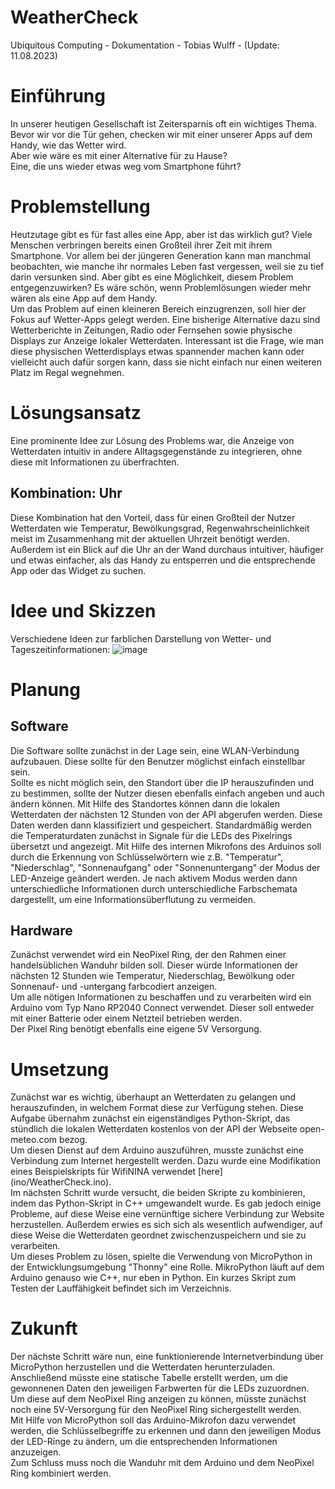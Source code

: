 # WeatherCheck
Ubiquitous Computing - Dokumentation - Tobias Wulff - (Update: 11.08.2023)


# Einführung

In unserer heutigen Gesellschaft ist Zeitersparnis oft ein wichtiges Thema. Bevor wir vor die Tür gehen, checken wir mit einer unserer Apps auf dem Handy, wie das Wetter wird. <br>Aber wie wäre es mit einer Alternative für zu Hause?
<br>Eine, die uns wieder etwas weg vom Smartphone führt?


# Problemstellung

Heutzutage gibt es für fast alles eine App, aber ist das wirklich gut? Viele Menschen verbringen bereits einen Großteil ihrer Zeit mit ihrem Smartphone. Vor allem bei der jüngeren Generation kann man manchmal beobachten, wie manche ihr normales Leben fast vergessen, weil sie zu tief darin versunken sind. Aber gibt es eine Möglichkeit, diesem Problem entgegenzuwirken? Es wäre schön, wenn Problemlösungen wieder mehr wären als eine App auf dem Handy.<br>
Um das Problem auf einen kleineren Bereich einzugrenzen, soll hier der Fokus auf Wetter-Apps gelegt werden. Eine bisherige Alternative dazu sind Wetterberichte in Zeitungen, Radio oder Fernsehen sowie physische Displays zur Anzeige lokaler Wetterdaten. Interessant ist die Frage, wie man diese physischen Wetterdisplays etwas spannender machen kann oder vielleicht auch dafür sorgen kann, dass sie nicht einfach nur einen weiteren Platz im Regal wegnehmen.


# Lösungsansatz

Eine prominente Idee zur Lösung des Problems war, die Anzeige von Wetterdaten intuitiv in andere Alltagsgegenstände zu integrieren, ohne diese mit Informationen zu überfrachten.

## Kombination: Uhr

Diese Kombination hat den Vorteil, dass für einen Großteil der Nutzer Wetterdaten wie Temperatur, Bewölkungsgrad, Regenwahrscheinlichkeit meist im Zusammenhang mit der aktuellen Uhrzeit benötigt werden.
Außerdem ist ein Blick auf die Uhr an der Wand durchaus intuitiver, häufiger und etwas einfacher, als das Handy zu entsperren und die entsprechende App oder das Widget zu suchen.


# Idee und Skizzen

Verschiedene Ideen zur farblichen Darstellung von Wetter- und Tageszeitinformationen:
![image](https://i.imgur.com/MMtGajV.jpg)


# Planung

## Software

Die Software sollte zunächst in der Lage sein, eine WLAN-Verbindung aufzubauen. Diese sollte für den Benutzer möglichst einfach einstellbar sein.<br> Sollte es nicht möglich sein, den Standort über die IP herauszufinden und zu bestimmen, sollte der Nutzer diesen ebenfalls einfach angeben und auch ändern können. Mit Hilfe des Standortes können dann die lokalen Wetterdaten der nächsten 12 Stunden von der API abgerufen werden. Diese Daten werden dann klassifiziert und gespeichert. Standardmäßig werden die Temperaturdaten zunächst in Signale für die LEDs des Pixelrings übersetzt und angezeigt. Mit Hilfe des internen Mikrofons des Arduinos soll durch die Erkennung von Schlüsselwörtern wie z.B. "Temperatur", "Niederschlag", "Sonnenaufgang" oder "Sonnenuntergang" der Modus der LED-Anzeige geändert werden. Je nach aktivem Modus werden dann unterschiedliche Informationen durch unterschiedliche Farbschemata dargestellt, um eine Informationsüberflutung zu vermeiden.

## Hardware

Zunächst verwendet wird ein NeoPixel Ring, der den Rahmen einer handelsüblichen Wanduhr bilden soll. Dieser würde Informationen der nächsten 12 Stunden wie Temperatur, Niederschlag, Bewölkung oder Sonnenauf- und -untergang farbcodiert anzeigen.<br>
Um alle nötigen Informationen zu beschaffen und zu verarbeiten wird ein Arduino vom Typ Nano RP2040 Connect verwendet. Dieser soll entweder mit einer Batterie oder einem Netzteil betrieben werden.<br>
Der Pixel Ring benötigt ebenfalls eine eigene 5V Versorgung.


# Umsetzung

Zunächst war es wichtig, überhaupt an Wetterdaten zu gelangen und herauszufinden, in welchem Format diese zur Verfügung stehen. Diese Aufgabe übernahm zunächst ein eigenständiges Python-Skript, das stündlich die lokalen Wetterdaten kostenlos von der API der Webseite open-meteo.com bezog.
<br>
Um diesen Dienst auf dem Arduino auszuführen, musste zunächst eine Verbindung zum Internet hergestellt werden. Dazu wurde eine Modifikation eines Beispielskripts für WifiNINA verwendet [here] (ino/WeatherCheck.ino).
<br>
Im nächsten Schritt wurde versucht, die beiden Skripte zu kombinieren, indem das Python-Skript in C++ umgewandelt wurde. Es gab jedoch einige Probleme, auf diese Weise eine vernünftige sichere Verbindung zur Website herzustellen. Außerdem erwies es sich sich als wesentlich aufwendiger, auf diese Weise die Wetterdaten geordnet zwischenzuspeichern und sie zu verarbeiten.
<br>
Um dieses Problem zu lösen, spielte die Verwendung von MicroPython in der Entwicklungsumgebung "Thonny" eine Rolle. MikroPython läuft auf dem Arduino genauso wie C++, nur eben in Python. Ein kurzes Skript zum Testen der Lauffähigkeit befindet sich im Verzeichnis.


# Zukunft

Der nächste Schritt wäre nun, eine funktionierende Internetverbindung über MicroPython herzustellen und die Wetterdaten herunterzuladen. Anschließend müsste eine statische Tabelle erstellt werden, um die gewonnenen Daten den jeweiligen Farbwerten für die LEDs zuzuordnen. Um diese auf dem NeoPixel Ring anzeigen zu können, müsste zunächst noch eine 5V-Versorgung für den NeoPixel Ring sichergestellt werden.<br>
Mit Hilfe von MicroPython soll das Arduino-Mikrofon dazu verwendet werden, die Schlüsselbegriffe zu erkennen und dann den jeweiligen Modus der LED-Ringe zu ändern, um die entsprechenden Informationen anzuzeigen.<br>
Zum Schluss muss noch die Wanduhr mit dem Arduino und dem NeoPixel Ring kombiniert werden.
